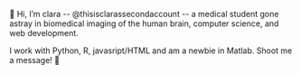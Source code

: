 👋 Hi, I’m clara -- @thisisclarassecondaccount -- a medical student gone astray in 
biomedical imaging of the human brain, computer science, and web development.

I work with Python, R, javasript/HTML and am a newbie in Matlab. 
Shoot me a message! 🚀
